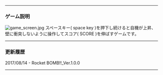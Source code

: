 - - -
### ゲーム説明
![game_screen.jpg](https://github.com/17oa03/works/Python3/02_ゲーム開発/01_Rocket_BOMB!!/game_screen.jpg)
スペースキー( space key )を押下し続けると自機が上昇、
壁に衝突しないように操作してスコア( SCORE )を伸ばすゲームです。
- - -
### 更新履歴

2017/08/14 - Rocket BOMB!!_Ver.1.0.0

- - -
